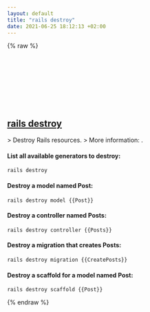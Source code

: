 ```yaml
---
layout: default
title: "rails destroy"
date: 2021-06-25 18:12:13 +02:00
---
```

{% raw %}
<h2 id="rails-destroy">
  <a href="/en/common/rails-destroy.html">rails destroy</a> <a href="#rails-destroy"><svg class="icon">
    <use href="/assets/images/unicode_sprite.svg#link" />
  </svg></a>
</h2>
> Destroy Rails resources.
> More information: <https://guides.rubyonrails.org/command_line.html#bin-rails-destroy>.

#### List all available generators to destroy:
```shell
rails destroy
```
#### Destroy a model named Post:
```shell
rails destroy model {{Post}}
```
#### Destroy a controller named Posts:
```shell
rails destroy controller {{Posts}}
```
#### Destroy a migration that creates Posts:
```shell
rails destroy migration {{CreatePosts}}
```
#### Destroy a scaffold for a model named Post:
```shell
rails destroy scaffold {{Post}}
```
{% endraw %}
